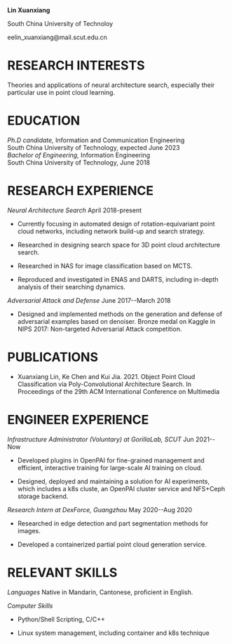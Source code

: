 **Lin Xuanxiang**

South China University of Technoloy

eelin\_xuanxiang\@mail.scut.edu.cn

RESEARCH INTERESTS
==================

Theories and applications of neural architecture search, especially
their particular use in point cloud learning.

EDUCATION
=========

*Ph.D candidate,* Information and Communication Engineering\
South China University of Technology, expected June 2023\
*Bachelor of Engineering,* Information Engineering\
South China University of Technology, June 2018

RESEARCH EXPERIENCE
===================

*Neural Architecture Search* April 2018-present

-   Currently focusing in automated design of rotation-equivariant point
    cloud networks, including network build-up and search strategy.

-   Researched in designing search space for 3D point cloud architecture
    search.

-   Researched in NAS for image classification based on MCTS.

-   Reproduced and investigated in ENAS and DARTS, including in-depth
    analysis of their searching dynamics.

*Adversarial Attack and Defense* June 2017--March 2018

-   Designed and implemented methods on the generation and defense of
    adversarial examples based on denoiser. Bronze medal on Kaggle in
    NIPS 2017: Non-targeted Adversarial Attack competition.

PUBLICATIONS
============

-   Xuanxiang Lin, Ke Chen and Kui Jia. 2021. Object Point Cloud
    Classification via Poly-Convolutional Architecture Search. In
    Proceedings of the 29th ACM International Conference on Multimedia

ENGINEER EXPERIENCE
===================

*Infrastructure Administrator (Voluntary) at GorillaLab, SCUT* Jun 2021--Now

-   Developed plugins in OpenPAI for fine-grained management and
    efficient, interactive training for large-scale AI training on
    cloud.

-   Designed, deployed and maintaining a solution for AI experiments,
    which includes a k8s cluste, an OpenPAI cluster service and NFS+Ceph
    storage backend.

*Research Intern at DexForce, Guangzhou* May 2020--Aug 2020

-   Researched in edge detection and part segmentation methods for
    images.

-   Developed a containerized partial point cloud generation service.

RELEVANT SKILLS
===============

*Languages* Native in Mandarin, Cantonese, proficient in English.

*Computer Skills*

-   Python/Shell Scripting, C/C++

-   Linux system management, including container and k8s technique
